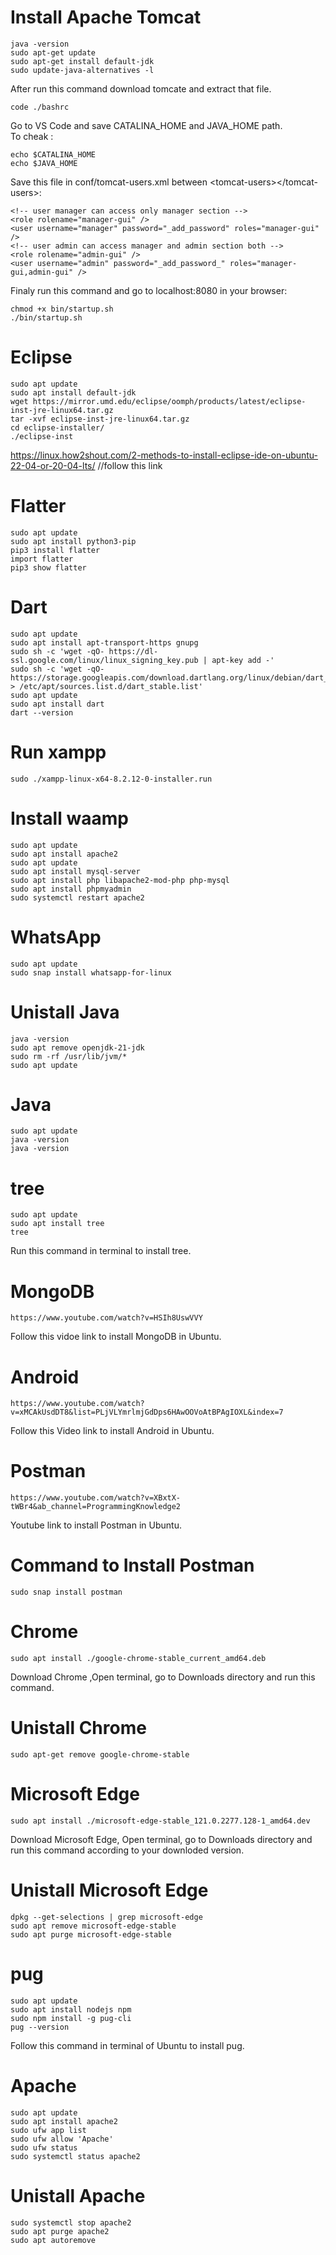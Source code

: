 # Install Apache Tomcat
    java -version
    sudo apt-get update
    sudo apt-get install default-jdk
    sudo update-java-alternatives -l
After run this command download tomcate and extract that file.
 ```
code ./bashrc
```
Go to VS Code and save CATALINA_HOME and JAVA_HOME path.<br>
To cheak :

```
echo $CATALINA_HOME
echo $JAVA_HOME
```
Save this file in conf/tomcat-users.xml between &lt;tomcat-users>&lt;/tomcat-users>:
```
<!-- user manager can access only manager section -->
<role rolename="manager-gui" />
<user username="manager" password="_add_password" roles="manager-gui" />
<!-- user admin can access manager and admin section both -->
<role rolename="admin-gui" />
<user username="admin" password="_add_password_" roles="manager-gui,admin-gui" />
```
Finaly run this command and go to localhost:8080 in your browser:
```
chmod +x bin/startup.sh
./bin/startup.sh
```
# Eclipse
    sudo apt update
    sudo apt install default-jdk
    wget https://mirror.umd.edu/eclipse/oomph/products/latest/eclipse-inst-jre-linux64.tar.gz
    tar -xvf eclipse-inst-jre-linux64.tar.gz
    cd eclipse-installer/
    ./eclipse-inst
    
    
https://linux.how2shout.com/2-methods-to-install-eclipse-ide-on-ubuntu-22-04-or-20-04-lts/    //follow this link

# Flatter
    sudo apt update
    sudo apt install python3-pip
    pip3 install flatter
    import flatter
    pip3 show flatter


# Dart
    sudo apt update
    sudo apt install apt-transport-https gnupg
    sudo sh -c 'wget -qO- https://dl-ssl.google.com/linux/linux_signing_key.pub | apt-key add -'
    sudo sh -c 'wget -qO- https://storage.googleapis.com/download.dartlang.org/linux/debian/dart_stable.list > /etc/apt/sources.list.d/dart_stable.list'
    sudo apt update
    sudo apt install dart
    dart --version


# Run xampp
    sudo ./xampp-linux-x64-8.2.12-0-installer.run
# Install waamp
    sudo apt update
    sudo apt install apache2
    sudo apt update
    sudo apt install mysql-server
    sudo apt install php libapache2-mod-php php-mysql
    sudo apt install phpmyadmin
    sudo systemctl restart apache2




# WhatsApp
    sudo apt update
    sudo snap install whatsapp-for-linux
# Unistall Java
    java -version
    sudo apt remove openjdk-21-jdk
    sudo rm -rf /usr/lib/jvm/*
    sudo apt update

# Java
    sudo apt update
    java -version
    java -version


# tree
    sudo apt update
    sudo apt install tree
    tree
Run this command in terminal to install tree.
# MongoDB

    https://www.youtube.com/watch?v=HSIh8UswVVY

Follow this vidoe link to install MongoDB in Ubuntu.

# Android

    https://www.youtube.com/watch?v=xMCAkUsdDT8&list=PLjVLYmrlmjGdDps6HAwOOVoAtBPAgIOXL&index=7
Follow this Video link to install Android in Ubuntu.

# Postman
    https://www.youtube.com/watch?v=XBxtX-tWBr4&ab_channel=ProgrammingKnowledge2
Youtube link to install Postman in Ubuntu.
# Command to Install Postman
    sudo snap install postman
# Chrome
    sudo apt install ./google-chrome-stable_current_amd64.deb
Download Chrome ,Open terminal, go to Downloads directory and run this command.
# Unistall Chrome
    sudo apt-get remove google-chrome-stable

# Microsoft Edge
    sudo apt install ./microsoft-edge-stable_121.0.2277.128-1_amd64.dev
Download Microsoft Edge, Open terminal, go to Downloads directory and run this command according to your downloded version.
# Unistall Microsoft Edge
    dpkg --get-selections | grep microsoft-edge
    sudo apt remove microsoft-edge-stable
    sudo apt purge microsoft-edge-stable
# pug

    sudo apt update
    sudo apt install nodejs npm
    sudo npm install -g pug-cli
    pug --version
Follow this command in terminal of Ubuntu to install pug.
# Apache
    sudo apt update
    sudo apt install apache2
    sudo ufw app list
    sudo ufw allow 'Apache'
    sudo ufw status
    sudo systemctl status apache2
# Unistall Apache
    sudo systemctl stop apache2
    sudo apt purge apache2
    sudo apt autoremove
